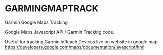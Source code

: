 # GARMINGMAPTRACK
Garmin Google Maps Tracking

Google Maps Javascript API / Garmin Tracking code. 

Useful for tracking Garmin inReach Devices live on website in google map
https://developers.google.com/maps/documentation/javascript/kml
